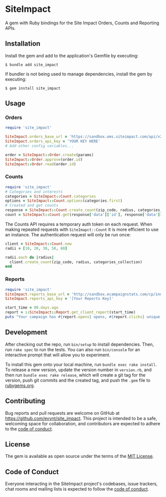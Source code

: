 # SiteImpact

A gem with Ruby bindings for the Site Impact Orders, Counts and Reporting APIs.

## Installation

Install the gem and add to the application's Gemfile by executing:

    $ bundle add site_impact

If bundler is not being used to manage dependencies, install the gem by executing:

    $ gem install site_impact

## Usage

### Orders
```ruby
require 'site_impact'

SiteImpact.orders_base_url = 'https://sandbox.oms.siteimpact.com/api/v2/'
SiteImpact.orders_api_key = 'YOUR KEY HERE'
# Add other config variables...

order = SiteImpact::Order.create(params)
SiteImpact::Order.approve(order.id)
SiteImpact::Order.read(order.id)
```

### Counts
```ruby
require 'site_impact'
# Categories and interests
categories = SiteImpact::Count.categories
options = SiteImpact::Count.options(categories.first)
# Created and get counts
response = SiteImpact::Count.create_count(zip_code, radius, categories_collection)
count = SiteImpact::Count.get(response['data']['id'], response['data']['version_id'])
```
The Counts API requires a temporary auth token on each request. When making repeated requests with `SiteImapct::Count` it is more efficient to use an instance. The authentication request will only be run once:
```ruby
client = SiteImpact::Count.new
radii = [10, 20, 30, 50, 80]

radii.each do |radius|
  client.create_count(zip_code, radius, categories_collection)
end
```


### Reports
```ruby
require 'site_impact'
SiteImpact.reports_base_url = 'http://sandbox.ecampaignstats.com/cp/index.php/report_api/?WSDL'
SiteImpact.reports_api_key = '[Your Reports Key]'

start_time = 90.days.ago
report = ::SiteImpact::Report.get_client_report(start_time)
puts "Your campaign has #{report.opens} opens, #{report.clicks} unique clicks and a broadcast date of #{report.broadcast_time}"
```

## Development

After checking out the repo, run `bin/setup` to install dependencies. Then, run `rake spec` to run the tests. You can also run `bin/console` for an interactive prompt that will allow you to experiment.

To install this gem onto your local machine, run `bundle exec rake install`. To release a new version, update the version number in `version.rb`, and then run `bundle exec rake release`, which will create a git tag for the version, push git commits and the created tag, and push the `.gem` file to [rubygems.org](https://rubygems.org).

## Contributing

Bug reports and pull requests are welcome on GitHub at https://github.com/evvnt/site_impact. This project is intended to be a safe, welcoming space for collaboration, and contributors are expected to adhere to the [code of conduct](https://github.com/[USERNAME]/site_impact/blob/master/CODE_OF_CONDUCT.md).

## License

The gem is available as open source under the terms of the [MIT License](https://opensource.org/licenses/MIT).

## Code of Conduct

Everyone interacting in the SiteImpact project's codebases, issue trackers, chat rooms and mailing lists is expected to follow the [code of conduct](https://github.com/evvnt/site_impact/blob/master/CODE_OF_CONDUCT.md).
